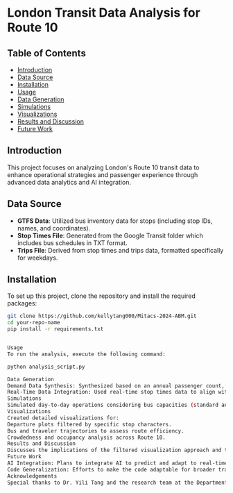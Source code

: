 # London Transit Data Analysis for Route 10

## Table of Contents
- [Introduction](#introduction)
- [Data Source](#data-source)
- [Installation](#installation)
- [Usage](#usage)
- [Data Generation](#data-generation)
- [Simulations](#simulations)
- [Visualizations](#visualizations)
- [Results and Discussion](#results-and-discussion)
- [Future Work](#future-work)

## Introduction
This project focuses on analyzing London's Route 10 transit data to enhance operational strategies and passenger experience through advanced data analytics and AI integration.

## Data Source
- **GTFS Data**: Utilized bus inventory data for stops (including stop IDs, names, and coordinates).
- **Stop Times File**: Generated from the Google Transit folder which includes bus schedules in TXT format.
- **Trips File**: Derived from stop times and trips data, formatted specifically for weekdays.

## Installation
To set up this project, clone the repository and install the required packages:
```bash
git clone https://github.com/kellytang000/Mitacs-2024-ABM.git
cd your-repo-name
pip install -r requirements.txt


Usage
To run the analysis, execute the following command:

python analysis_script.py

Data Generation
Demand Data Synthesis: Synthesized based on an annual passenger count, with rush hours identified and demand multipliers applied.
Real-Time Data Integration: Used real-time stop times data to align with the synthetic OD data for accurate simulations.
Simulations
Simulated day-to-day operations considering bus capacities (standard and articulated buses) and walking times, with detailed setup for peak and non-peak hours.
Visualizations
Created detailed visualizations for:
Departure plots filtered by specific stop characters.
Bus and traveler trajectories to assess route efficiency.
Crowdedness and occupancy analysis across Route 10.
Results and Discussion
Discusses the implications of the filtered visualization approach and the outcomes of the applied crowd analysis techniques. Reviewed the effectiveness of the simulations in capturing the dynamics of Route 10.
Future Work
AI Integration: Plans to integrate AI to predict and adapt to real-time transit conditions.
Code Generalization: Efforts to make the code adaptable for broader transit network analysis.
Acknowledgements
Special thanks to Dr. Yili Tang and the research team at the Department of Civil Environmental Engineering, University of Western Ontario.
